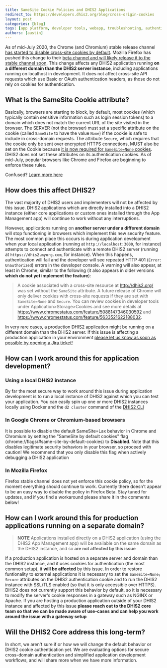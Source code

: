 ```yaml
---
title: SameSite Cookie Policies and DHIS2 Applications
redirect_to: https://developers.dhis2.org/blog/cross-origin-cookies 
layout: post
categories: [blog]
tags: [app platform, developer tools, webapp, troubleshooting, authentication]
authors: [austin]
---
```


As of mid-July 2020, the Chrome (and Chromium) stable release channel [has started to disable cross-site cookies by default](https://www.chromium.org/updates/same-site). Mozilla Firefox has pushed this change to their [beta channel and will likely release it to the stable channel soon](https://hacks.mozilla.org/2020/08/changes-to-samesite-cookie-behavior/). This change affects any DHIS2 application running **on a different domain than the DHIS2 server instance**, including applications running on localhost in development. It does not affect cross-site API requests which use Basic or OAuth authentication headers, as those do not rely on cookies for authentication.

## What is the SameSite Cookie attribute?

Basically, browsers are starting to block, by default, most cookies (which typically contain sensitive information such as login session tokens) to a domain which does not match the current URL of the site visited in the browser. The SERVER (not the browser) must set a specific attribute on the cookie (called `SameSite` to have the value `None`) if the cookie is safe to include in cross-domain requests. The attribute `Secure`, which requires that the cookie only be sent over encrypted HTTPS connections, MUST also be set on the Cookie because [it is now required for `SameSite=None` cookies](https://web.dev/samesite-cookies-explained/#samesitenone-must-be-secure). DHIS2 does not set these attributes on its authentication cookies. As of mid-July, popular browsers like Chrome and Firefox are beginning to enforce these rules.

Confused? [Learn more here](https://web.dev/samesite-cookies-explained/)

## How does this affect DHIS2?

The vast majority of DHIS2 users and implementers will not be affected by this issue. DHIS2 applications which are directly installed into a DHIS2 instance (either core applications or custom ones installed through the App Management app) will continue to work without any interruptions.

However, applications running on **another server under a different domain** will stop functioning in browsers which implement this new security feature. The most common place this occurs is during application development when your local application (running at `http://localhost:3000`, for instance) attempts to connect and authenticate with a remote DHIS2 server (running at `https://dhis2.myorg.com`, for instance). When this happens, authentication will fail and the developer will see repeated HTTP 401 (`Error: Unauthorized`) errors in the developer console. A warning will also appear, at least in Chrome, similar to the following (it also appears in older versions **which do not yet implement the feature**):

> A cookie associated with a cross-site resource at http://dhis2.org/ was set without the `SameSite` attribute. A future release of Chrome will only deliver cookies with cross-site requests if they are set with `SameSite=None` and `Secure`. You can review cookies in developer tools under Application>Storage>Cookies and see more details at https://www.chromestatus.com/feature/5088147346030592 and https://www.chromestatus.com/feature/5633521622188032.

In very rare cases, a production DHIS2 application might be running on a different domain than the DHIS2 server. If this issue is affecting a production application in your environment [please let us know as soon as possible by opening a Jira ticket!](https://jira.dhis2.org)

## How can I work around this for application development?

### Using a local DHIS2 instance

By far the most secure way to work around this issue during application development is to run a local instance of DHIS2 against which you can test your application. You can easily spin up one or more DHIS2 instances locally using Docker and the `d2 cluster` command of the [DHIS2 CLI](https://cli.dhis2.nu/#/commands/d2-cluster)

### In Google Chrome or Chromium-based browsers

It is possible to disable the default SameSite=Lax behavior in Chrome and Chromium by setting the "SameSite by default cookies" flag (chrome://flags/#same-site-by-default-cookies) to **Disabled**. Note that this disables legitimate security behaviors in your browser, so proceed with caution! We recommend that you only disable this flag when actively debugging a DHIS2 application

### In Mozilla Firefox

Firefox stable channel does not yet enforce this cookie policy, so for the moment everything should continue to work. Currently there doesn't appear to be an easy way to disable the policy in Firefox Beta. Stay tuned for updates, and if you find a workaround please share it in the comments below!

## How can I work around this for production applications running on a separate domain?

> **NOTE** Applications installed directly on a DHIS2 application (using the DHIS2 App Management app) will be available on the same domain as the DHIS2 instance, and so **are not affected by this issue**

If a production application is hosted on a separate server and domain than the DHIS2 instance, and it uses cookies for authentication (the most common setup), it **will be affected** by this issue. In order to restore funtionality to external applications it is necessary to set the `SameSite=None; Secure` attributes on the DHIS2 authentication cookie and to run the DHIS2 instance with SSL/TLS enabled (so that it is only accessible over HTTPS). DHIS2 does not currently support this behavior by default, so it is necessary to modify the server's cookie responses in a gateway such as NGINX or Apache.  If you are hosting a production application outside of your DHIS2 instance and affected by this issue **please reach out to the DHIS2 core team so that we can be made aware of use-cases and can help you work around the issue with a gateway setup**

## Will the DHIS2 Core address this long-term?

In short, we aren't sure if or how we will change the default behavior or DHIS2 cookie authentication yet. We are evaluating options for secure cross-domain authentication and simplified application development workflows, and will share more when we have more information.
